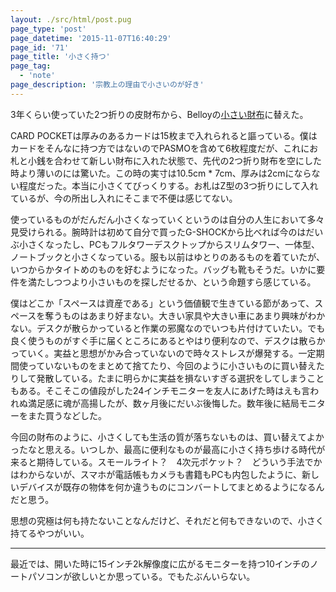 ```yaml
---
layout: ./src/html/post.pug
page_type: 'post'
page_datetime: '2015-11-07T16:40:29'
page_id: '71'
page_title: '小さく持つ'
page_tag:
  - 'note'
page_description: '宗教上の理由で小さいのが好き'
---
```

3年くらい使っていた2つ折りの皮財布から、Belloyの[小さい財布](http://bellroy.com/wallets/card-pocket#charcoal)に替えた。

CARD POCKETは厚みのあるカードは15枚まで入れられると謳っている。僕はカードをそんなに持つ方ではないのでPASMOを含めて6枚程度だが、これにお札と小銭を合わせて新しい財布に入れた状態で、先代の2つ折り財布を空にした時より薄いのには驚いた。この時の実寸は10.5cm * 7cm、厚みは2cmにならない程度だった。本当に小さくてびっくりする。お札はZ型の3つ折りにして入れているが、今の所出し入れにそこまで不便は感じてない。

使っているものがだんだん小さくなっていくというのは自分の人生において多々見受けられる。腕時計は初めて自分で買ったG-SHOCKから比べれば今のはだいぶ小さくなったし、PCもフルタワーデスクトップからスリムタワー、一体型、ノートブックと小さくなっている。服も以前はゆとりのあるものを着ていたが、いつからかタイトめのものを好むようになった。バッグも靴もそうだ。いかに要件を満たしつつより小さいものを探しだせるか、という命題すら感じている。

僕はどこか「スペースは資産である」という価値観で生きている節があって、スペースを奪うものはあまり好まない。大きい家具や大きい車にあまり興味がわかない。デスクが散らかっていると作業の邪魔なのでいつも片付けていたい。でも良く使うものがすぐ手に届くところにあるとやはり便利なので、デスクは散らかっていく。実益と思想がかみ合っていないので時々ストレスが爆発する。一定期間使っていないものをまとめて捨てたり、今回のように小さいものに買い替えたりして発散している。たまに明らかに実益を損ないすぎる選択をしてしまうこともある。そこそこの値段がした24インチモニターを友人にあげた時はえも言われぬ満足感に魂が高揚したが、数ヶ月後にだいぶ後悔した。数年後に結局モニターをまた買うなどした。

今回の財布のように、小さくしても生活の質が落ちないものは、買い替えてよかったなと思える。いつしか、最高に便利なものが最高に小さく持ち歩ける時代が来ると期待している。スモールライト？　4次元ポケット？　どういう手法でかはわからないが、スマホが電話帳もカメラも書籍もPCも内包したように、新しいデバイスが既存の物体を何か違うものにコンバートしてまとめるようになるんだと思う。

思想の究極は何も持たないことなんだけど、それだと何もできないので、小さく持てるやつがいい。

---

最近では、開いた時に15インチ2k解像度に広がるモニターを持つ10インチのノートパソコンが欲しいとか思っている。でもたぶんいらない。
